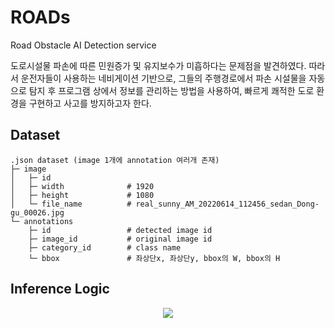 # ROADs
Road Obstacle AI Detection service


도로시설물 파손에 따른 민원증가 및 유지보수가 미흡하다는 문제점을 발견하였다. 
따라서 운전자들이 사용하는 네비게이션 기반으로, 그들의 주행경로에서 파손 시설물을 자동으로 탐지 후 프로그램 상에서 정보를 관리하는 방법을 사용하여, 빠르게 쾌적한 도로 환경을 구현하고 사고를 방지하고자 한다.


## Dataset

```
.json dataset (image 1개에 annotation 여러개 존재)
├─ image                  
│   ├─ id                 
│   ├─ width              # 1920
│   ├─ height             # 1080
│   └─ file_name          # real_sunny_AM_20220614_112456_sedan_Dong-gu_00026.jpg
└─ annotations                
    ├─ id                 # detected image id
    ├─ image_id           # original image id
    ├─ category_id        # class name
    └─ bbox               # 좌상단x, 좌상단y, bbox의 W, bbox의 H
```

## Inference Logic
<p align="center">
  <img src="https://github.com/jsj5605/ROADs/assets/95035134/4bd41722-4adc-4c4c-af46-7de706afec77">
</p>

